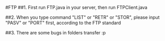 #FTP
##1. First run FTP.java in your server, then run FTPClient.java  

##2. When you type command "LIST" or "RETR" or "STOR", please input "PASV" or "PORT" first, according to the FTP standard  

##3. There are some bugs in folders transfer :p

